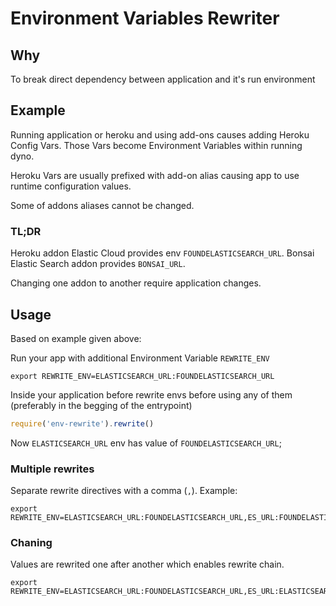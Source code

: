 # Environment Variables Rewriter

## Why

To break direct dependency between application and it's run environment

## Example

Running application or heroku and using add-ons causes adding Heroku Config Vars. 
Those Vars become Environment Variables within running dyno.

Heroku Vars are usually prefixed with add-on alias causing app to use
runtime configuration values.

Some of addons aliases cannot be changed.

### TL;DR

Heroku addon Elastic Cloud provides env `FOUNDELASTICSEARCH_URL`. 
Bonsai Elastic Search addon provides `BONSAI_URL`.
  
Changing one addon to another require application changes.

## Usage

Based on example given above:

Run your app with additional Environment Variable `REWRITE_ENV`

```shell
export REWRITE_ENV=ELASTICSEARCH_URL:FOUNDELASTICSEARCH_URL
```

Inside your application before rewrite envs before using any of them (preferably in the begging of the entrypoint)

```javascript
require('env-rewrite').rewrite()
```

Now `ELASTICSEARCH_URL` env has value of `FOUNDELASTICSEARCH_URL`;

### Multiple rewrites

Separate rewrite directives with a comma (`,`). Example:

```shell
export REWRITE_ENV=ELASTICSEARCH_URL:FOUNDELASTICSEARCH_URL,ES_URL:FOUNDELASTICSEARCH_URL
```

### Chaning

Values are rewrited one after another which enables rewrite chain.

```shell
export REWRITE_ENV=ELASTICSEARCH_URL:FOUNDELASTICSEARCH_URL,ES_URL:ELASTICSEARCH_URL
```
